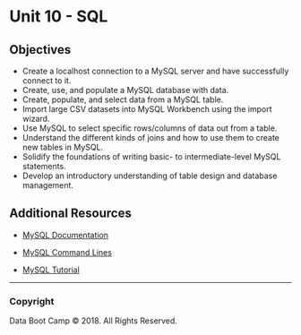 # Unit 10 - SQL

## Objectives

* Create a localhost connection to a MySQL server and have successfully connect to it.
* Create, use, and populate a MySQL database with data.
* Create, populate, and select data from a MySQL table.
* Import large CSV datasets into MySQL Workbench using the import wizard.
* Use MySQL to select specific rows/columns of data out from a table.
* Understand the different kinds of joins and how to use them to create new tables in MySQL.
* Solidify the foundations of writing basic- to intermediate-level MySQL statements.
* Develop an introductory understanding of table design and database management.

## Additional Resources

* [MySQL Documentation](https://dev.mysql.com/doc/refman/5.7/en/what-is-mysql.html)

* [MySQL Command Lines](https://gist.github.com/hofmannsven/9164408)

* [MySQL Tutorial](https://dev.mysql.com/doc/refman/5.6/en/tutorial.html)

- - -

### Copyright

Data Boot Camp © 2018. All Rights Reserved.
